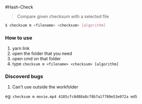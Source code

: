 #Hash-Check
>Compare given checksum with a selected file

```sh
$ checksum m <filename> <checksum> [algorithm]
```
### How to use
1. yarn link
2. open the folder that you need
3. open cmd on that folder
4. type `checksum m <filename> <checksum> [algorithm]`

### Discoverd bugs
1. Can't use outside the workfolder


eg: `checksum m movie.mp4 4185cfc0d88a8cf8b7a1f780e53e072a md5`